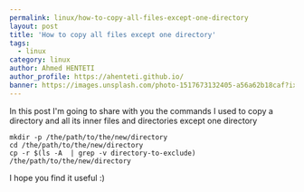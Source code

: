 ```yaml
---
permalink: linux/how-to-copy-all-files-except-one-directory
layout: post
title: 'How to copy all files except one directory'
tags:
  - linux
category: linux
author: Ahmed HENTETI
author_profile: https://ahenteti.github.io/
banner: https://images.unsplash.com/photo-1517673132405-a56a62b18caf?ixlib=rb-1.2.1&ixid=eyJhcHBfaWQiOjEyMDd9&auto=format&fit=crop&w=1056&q=80
---
```


In this post I'm going to share with you the commands I used to copy a directory and all its inner files and directories except one directory

```shell
mkdir -p /the/path/to/the/new/directory
cd /the/path/to/the/new/directory
cp -r $(ls -A  | grep -v directory-to-exclude) /the/path/to/the/new/directory
```

I hope you find it useful :)
